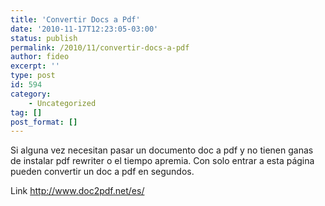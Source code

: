 ```yaml
---
title: 'Convertir Docs a Pdf'
date: '2010-11-17T12:23:05-03:00'
status: publish
permalink: /2010/11/convertir-docs-a-pdf
author: fideo
excerpt: ''
type: post
id: 594
category:
    - Uncategorized
tag: []
post_format: []
---
```

Si alguna vez necesitan pasar un documento doc a pdf y no tienen ganas de instalar pdf rewriter o el tiempo apremia. Con solo entrar a esta página pueden convertir un doc a pdf en segundos.

Link <http://www.doc2pdf.net/es/>